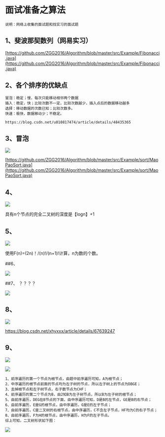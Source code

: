 # 面试准备之算法

	说明：网络上收集的面试题和找实习的面试题

## 1、斐波那契数列（网易实习）

[https://github.com/ZGG2016/Algorithm/blob/master/src/Example/Fibonacci.java](https://github.com/ZGG2016/Algorithm/blob/master/src/Example/Fibonacci.java)

## 2、各个排序的优缺点

	冒泡：稳定；慢，每次只能移动相邻两个数据
	插入：稳定，快；比较次数不一定，比较次数越少，插入点后的数据移动越多
	选择：移动数据的次数已知；比较次数多。
	快速：极快，数据移动少；不稳定。

	https://blog.csdn.net/u010817474/article/details/48435365

## 3、冒泡

![](https://i.imgur.com/RpWPNfw.jpg)

[https://github.com/ZGG2016/Algorithm/blob/master/src/Example/sort/MaoPaoSort.java](https://github.com/ZGG2016/Algorithm/blob/master/src/Example/sort/MaoPaoSort.java)

## 4、

![](https://i.imgur.com/uJjIXxM.jpg)


具有n个节点的完全二叉树的深度是【logn】+1

## 5、

![](https://i.imgur.com/SVJAlia.jpg)

使用F(n)=(2n)！/(n)!/(n+1)!计算，n为数的个数。

##6、

![](https://i.imgur.com/J0vYwV8.jpg)

##7、  ？？？？

![](https://i.imgur.com/JdaT2Zu.jpg)

## 8、

![](https://i.imgur.com/K55NEyL.jpg)

https://blog.csdn.net/xhyxxx/article/details/67639247

## 9、

![](https://i.imgur.com/mssLfSI.jpg)

![](https://i.imgur.com/8w1NaXW.jpg)

	1、前序遍历的第一个节点为根节点，由题中前序遍历可知，A为根节点；
	2、中序遍历的根节点前面的节点均为左子树的节点，所以左子树上的节点为DBGE；
	3、去掉根节点和左子树节点，右子数节点为CHF；
	4、前序遍历的第二个节点为B，由2知B为左子树节点，所以B为左子树的根节点；
	5、由前序遍历，DEG在B节点的下面，由中序遍历可知，D是B的左节点，GE是B的右节点；
	6、由前序遍历，E是G的根节点，由中序遍历，G是E的左子节点；
	7、由前序遍历，C是二叉树的右根节点，由中序遍历，C不含左子节点，HF均为C的右子节点；
	8、由前序遍历，F为H的根节点，由中序遍历，H为F的左子节点。
	综上可知，二叉树形状如下图：

![](https://i.imgur.com/qY3xZyo.jpg)